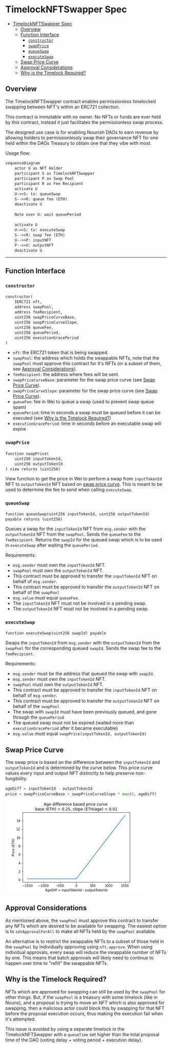 # TimelockNFTSwapper Spec

- [TimelockNFTSwapper Spec](#timelocknftswapper-spec)
  - [Overview](#overview)
  - [Function Interface](#function-interface)
    - [`constructor`](#constructor)
    - [`swapPrice`](#swapprice)
    - [`queueSwap`](#queueswap)
    - [`executeSwap`](#executeswap)
  - [Swap Price Curve](#swap-price-curve)
  - [Approval Considerations](#approval-considerations)
  - [Why is the Timelock Required?](#why-is-the-timelock-required)

## Overview

The TimelockNFTSwapper contract enables permissionless timelocked swapping between NFT's within an ERC721 collection. 

This contract is immutable with no owner. No NFTs or funds are ever held by this contract, instead it just facilitates the permissionless swap process. 

The designed use case is for enabling Nounish DAOs to earn revenue by allowing holders to permissionlessly swap their governance NFT for one held within the DAOs Treasury to obtain one that they vibe with most. 

Usage flow:
```mermaid
sequenceDiagram
    actor U as NFT Holder
    participant S as TimelockNFTSwapper
    participant P as Swap Pool
    participant R as Fee Recipient
    activate U
    U->>S: tx: queueSwap
    S-->>R: queue fee (ETH) 
    deactivate U

    Note over U: wait queuePeriod

    activate U
    U->>S: tx: executeSwap
    S-->>R: swap fee (ETH)
    U-->>P: inputNFT
    P-->>U: outputNFT
    deactivate U
```

---


## Function Interface

### `constructor`

```solidity
constructor(
    IERC721 nft, 
    address swapPool, 
    address feeRecipient, 
    uint256 swapPriceCurveBase,
    uint256 swapPriceCurveSlope,
    uint256 queueFee,
    uint256 queuePeriod,
    uint256 executionGracePeriod
)
```

* `nft`: the ERC721 token that is being swapped.
* `swapPool`: the address which holds the swappable NFTs, note that the `swapPool` must approve this contract for it's NFTs (or a subset of them, see [Approval Considerations](#approval-considerations)).
* `feeRecipient`: the address where fees will be sent. 
* `swapPriceCurveBase`: parameter for the swap price curve (see [Swap Price Curve](#swap-price-curve)).
* `swapPriceCurveSlope`: parameter for the swap price curve (see [Swap Price Curve](#swap-price-curve)).
* `queueFee`: fee in Wei to queue a swap (used to prevent swap queue spam)
* `queuePeriod`: time in seconds a swap must be queued before it can be executed (see [Why is the Timelock Required?](#why-is-the-timelock-required))
* `executionGracePeriod`: time in seconds before an executable swap will expire 

### `swapPrice`

```solidity
function swapPrice(
    uint256 inputTokenId, 
    uint256 outputTokenId
) view returns (uint256)
```

View function to get the price in Wei to perform a swap from `inputTokenId` NFT to `outputTokenId` NFT based on [swap price curve](#swap-price-curve). This is meant to be used to determine the fee to send when calling `executeSwap`.

### `queueSwap`

```solidity
function queueSwap(uint256 inputTokenId, uint256 outputTokenId) payable returns (uint256)
```

Queues a swap for the `inputTokenId` NFT from `msg.sender` with the `outputTokenId` NFT from the `swapPool`. Sends the `queueFee` to the `feeRecipient`. Returns the `swapId` for the queued swap which is to be used in `executeSwap` after waiting the `queuePeriod`. 

Requirements:
* `msg.sender` must own the `inputTokenId` NFT. 
* `swapPool` must own the `outputTokenId` NFT.
* This contract must be approved to transfer the `inputTokenId` NFT on behalf of `msg.sender`.
* This contract must be approved to transfer the `outputTokenId` NFT on behalf of the `swapPool`
* `msg.value` must equal `queueFee`. 
* The `inputTokenId` NFT must not be involved in a pending swap.
* The `outputTokenId` NFT must not be involved in a pending swap.

### `executeSwap`

```solidity
function executeSwap(uint256 swapId) payable 
```

Swaps the `inputTokenId` from `msg.sender` with the `outputTokenId` from the `swapPool` for the corresponding queued `swapId`. Sends the swap fee to the `feeRecipient`.  


Requirements:
* `msg.sender` must be the address that queued the swap with `swapId`.
* `msg.sender` must own the `inputTokenId` NFT. 
* `swapPool` must own the `outputTokenId` NFT.
* This contract must be approved to transfer the `inputTokenId` NFT on behalf of `msg.sender`.
* This contract must be approved to transfer the `outputTokenId` NFT on behalf of the `swapPool`
* The swap with `swapId` must have been previously queued, and gone through the `queuePeriod`
* The queued swap must not be expired (waited more than `executionGracePeriod` after it became executable)
* `msg.value` must equal `swapPrice(inputTokenId, outputTokenId)` 

## Swap Price Curve 

The swap price is based on the difference between the `inputTokenId` and `outputTokenId` and is determined by the curve below. This price curve values every input and output NFT distinctly to help preserve non-fungibility. 

```python
ageDiff = inputTokenId - outputTokenId
price = swapPriceCurveBase + swapPriceCurveSlope * max(0, ageDiff)
```

![](img/age-difference-price-curve.png)

## Approval Considerations

As mentioned above, the `swapPool` must approve this contract to transfer any NFTs which are desired to be available for swapping. The easiest option is to `setApprovalForAll` to make all NFTs held by the `swapPool` available. 

An alternative is to restrict the swappable NFTs to a subset of those held in the `swapPool` by individually approving using `nft.approve`. When using individual approvals, every swap will reduce the swappable number of NFTs by one. This means that batch approvals will likely need to continue to happen over time to "refill" the swappable NFTs. 

## Why is the Timelock Required?

NFTs which are approved for swapping can still be used by the `swapPool` for other things. But, if the `swapPool` is a treasury with some timelock (like in Nouns), and a proposal is trying to move an NFT which is also approved for swapping, then a malicious actor could block this by swapping for that NFT before the proposal execution occurs, thus making the execution fail when it's attempted. 

This issue is avoided by using a separate timelock in the TimelockNFTSwapper with a `queueTime` set higher than the total proposal time of the DAO (voting delay + voting period + execution delay).

